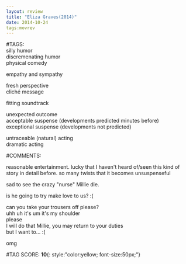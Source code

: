 ```yaml
---  
layout: review  
title: "Eliza Graves(2014)"  
date: 2014-10-24  
tags:movrev  
---  
```

  
#TAGS:  
silly humor  
discremenating humor  
physical comedy  
  
empathy and sympathy  
  
fresh perspective  
cliché message  
  
fitting soundtrack  
  
unexpected outcome  
acceptable suspense (developments predicted minutes before)  
exceptional suspense (developments not predicted)  
  
untraceable (natural) acting  
dramatic acting  
  
#COMMENTS:  
  
reasonable entertainment. lucky that I haven't heard of/seen this kind of story in detail before. so many twists that it becomes unsuspenseful  
  
sad to see the crazy "nurse" Millie die.   
  
is he going to try make love to us? :(  
  
can you take your trousers off please?  
	uhh uh it's um it's my shoulder  
please  
		I will do that Millie, you may return to your duties  
but I want to... :(  
  
omg  
  
  
  
  
  
#TAG SCORE: **10**{: style:"color:yellow; font-size:50px;"}  
